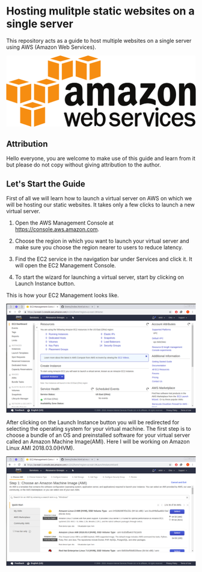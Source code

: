 # Hosting mulitple static websites on a single server
This repository acts as a guide to host multiple websites on a single server using AWS (Amazon Web Services).

![](images/aws%20logo.png)


<h2> Attribution </h2>
Hello everyone, you are welcome to make use of this guide and learn from it but please do not copy without giving attribution to the author.

<h2> Let's Start the Guide </h2>

First of all we will learn how to launch a virtual server on AWS on which we will be hosting our static websites. It takes only a few clicks to launch a new virtual server.
1. Open the AWS Management Console at https://console.aws.amazon.com.

2. Choose the region in which you want to launch your virtual server and make sure you choose the region nearer to users to        reduce latency.

3. Find the EC2 service in the navigation bar under Services and click it. It will open the EC2 Management Console.

4. To start the wizard for launching a virtual server, start by clicking on Launch Instance button.

This is how your EC2 Management looks like.

![](images/1.png)

After clicking on the Launch Instance button you will be redirected for selecting the operating system for your virtual machine. The first step is to choose a bundle of an OS and preinstalled software for your virtual server called an Amazon Machine Image(AMI). Here I will be working on Amazon Linux AMI 2018.03.0(HVM).

![](images/2.png)


